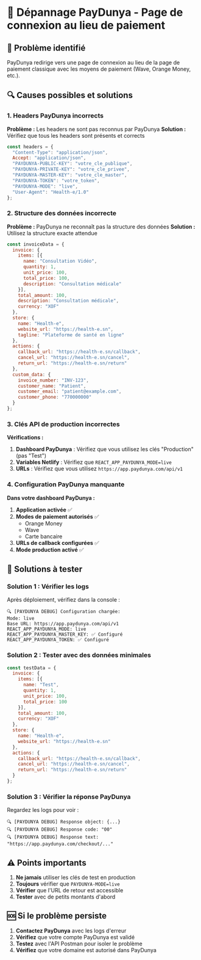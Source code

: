 # 🔧 Dépannage PayDunya - Page de connexion au lieu de paiement

## 🚨 Problème identifié

PayDunya redirige vers une page de connexion au lieu de la page de paiement classique avec les moyens de paiement (Wave, Orange Money, etc.).

## 🔍 Causes possibles et solutions

### **1. Headers PayDunya incorrects**

**Problème :** Les headers ne sont pas reconnus par PayDunya
**Solution :** Vérifiez que tous les headers sont présents et corrects

```javascript
const headers = {
  "Content-Type": "application/json",
  Accept: "application/json",
  "PAYDUNYA-PUBLIC-KEY": "votre_cle_publique",
  "PAYDUNYA-PRIVATE-KEY": "votre_cle_privee", 
  "PAYDUNYA-MASTER-KEY": "votre_cle_master",
  "PAYDUNYA-TOKEN": "votre_token",
  "PAYDUNYA-MODE": "live",
  "User-Agent": "Health-e/1.0"
};
```

### **2. Structure des données incorrecte**

**Problème :** PayDunya ne reconnaît pas la structure des données
**Solution :** Utilisez la structure exacte attendue

```javascript
const invoiceData = {
  invoice: {
    items: [{
      name: "Consultation Vidéo",
      quantity: 1,
      unit_price: 100,
      total_price: 100,
      description: "Consultation médicale"
    }],
    total_amount: 100,
    description: "Consultation médicale",
    currency: "XOF"
  },
  store: {
    name: "Health-e",
    website_url: "https://health-e.sn",
    tagline: "Plateforme de santé en ligne"
  },
  actions: {
    callback_url: "https://health-e.sn/callback",
    cancel_url: "https://health-e.sn/cancel", 
    return_url: "https://health-e.sn/return"
  },
  custom_data: {
    invoice_number: "INV-123",
    customer_name: "Patient",
    customer_email: "patient@example.com",
    customer_phone: "770000000"
  }
};
```

### **3. Clés API de production incorrectes**

**Vérifications :**
1. **Dashboard PayDunya** : Vérifiez que vous utilisez les clés "Production" (pas "Test")
2. **Variables Netlify** : Vérifiez que `REACT_APP_PAYDUNYA_MODE=live`
3. **URLs** : Vérifiez que vous utilisez `https://app.paydunya.com/api/v1`

### **4. Configuration PayDunya manquante**

**Dans votre dashboard PayDunya :**
1. **Application activée** ✅
2. **Modes de paiement autorisés** ✅
   - Orange Money
   - Wave
   - Carte bancaire
3. **URLs de callback configurées** ✅
4. **Mode production activé** ✅

## 🔧 Solutions à tester

### **Solution 1 : Vérifier les logs**

Après déploiement, vérifiez dans la console :

```
🔍 [PAYDUNYA DEBUG] Configuration chargée:
Mode: live
Base URL: https://app.paydunya.com/api/v1
REACT_APP_PAYDUNYA_MODE: live
REACT_APP_PAYDUNYA_MASTER_KEY: ✅ Configuré
REACT_APP_PAYDUNYA_TOKEN: ✅ Configuré
```

### **Solution 2 : Tester avec des données minimales**

```javascript
const testData = {
  invoice: {
    items: [{
      name: "Test",
      quantity: 1,
      unit_price: 100,
      total_price: 100
    }],
    total_amount: 100,
    currency: "XOF"
  },
  store: {
    name: "Health-e",
    website_url: "https://health-e.sn"
  },
  actions: {
    callback_url: "https://health-e.sn/callback",
    cancel_url: "https://health-e.sn/cancel",
    return_url: "https://health-e.sn/return"
  }
};
```

### **Solution 3 : Vérifier la réponse PayDunya**

Regardez les logs pour voir :

```
🔍 [PAYDUNYA DEBUG] Response object: {...}
🔍 [PAYDUNYA DEBUG] Response code: "00"
🔍 [PAYDUNYA DEBUG] Response text: "https://app.paydunya.com/checkout/..."
```

## ⚠️ Points importants

1. **Ne jamais** utiliser les clés de test en production
2. **Toujours** vérifier que `PAYDUNYA-MODE=live`
3. **Vérifier** que l'URL de retour est accessible
4. **Tester** avec de petits montants d'abord

## 🆘 Si le problème persiste

1. **Contactez PayDunya** avec les logs d'erreur
2. **Vérifiez** que votre compte PayDunya est validé
3. **Testez** avec l'API Postman pour isoler le problème
4. **Vérifiez** que votre domaine est autorisé dans PayDunya 